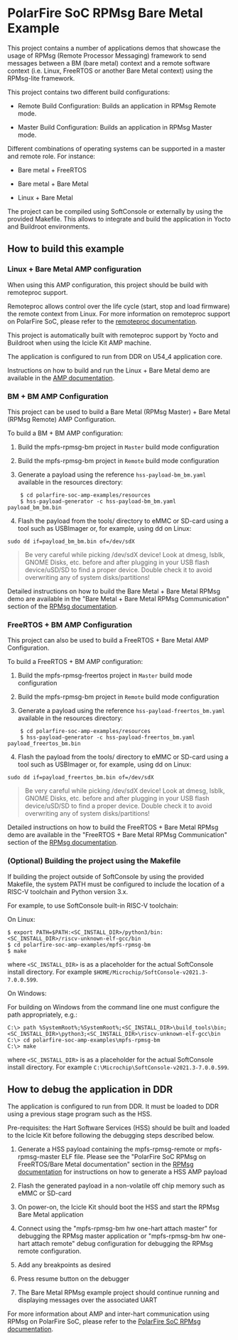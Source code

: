 # PolarFire SoC RPMsg Bare Metal Example

This project contains a number of applications demos that showcase the usage of RPMsg (Remote Processor Messaging) framework to send messages between a BM (bare metal) context and a remote software context (i.e. Linux, FreeRTOS or another Bare Metal context) using the RPMsg-lite framework.

This project contains two different build configurations:

- Remote Build Configuration: Builds an application in RPMsg Remote mode.

- Master Build Configuration: Builds an application in RPMsg Master mode.

Different combinations of operating systems can be supported in a master and remote role. For instance:

- Bare metal + FreeRTOS

- Bare metal + Bare Metal

- Linux + Bare Metal

The project can be compiled using SoftConsole or externally by using the provided Makefile.
This allows to integrate and build the application in Yocto and Buildroot environments.

## How to build this example

### Linux + Bare Metal AMP configuration

When using this AMP configuration, this project should be build with remoteproc support.

Remoteproc allows control over the life cycle (start, stop and load firmware) the remote context from Linux.
For more information on remoteproc support on PolarFire SoC, please refer to the [remoteproc documentation](https://mi-v-ecosystem.github.io/redirects/asymmetric-multiprocessing_remoteproc).

This project is automatically built with remoteproc support by Yocto and Buildroot when using the Icicle Kit AMP machine.

The application is configured to run from DDR on U54_4 application core.

Instructions on how to build and run the Linux + Bare Metal demo are available in the [AMP documentation](https://mi-v-ecosystem.github.io/redirects/asymmetric-multiprocessing_amp).

### BM + BM AMP Configuration

This project can be used to build a Bare Metal (RPMsg Master) + Bare Metal (RPMsg Remote) AMP Configuration.

To build a BM + BM AMP configuration:

1. Build the mpfs-rpmsg-bm project in `Master` build mode configuration

2. Build the mpfs-rpmsg-bm project in `Remote` build mode configuration

3. Generate a payload using the reference `hss-payload-bm_bm.yaml` available in the resources directory:

```
    $ cd polarfire-soc-amp-examples/resources
    $ hss-payload-generator -c hss-payload-bm_bm.yaml payload_bm_bm.bin
```

4. Flash the payload from the tools/ directory to eMMC or SD-card using a tool such as USBImager or, for example, using dd on Linux:

```
sudo dd if=payload_bm_bm.bin of=/dev/sdX
```
> Be very careful while picking /dev/sdX device! Look at dmesg, lsblk, GNOME Disks, etc. before and after plugging in your USB flash device/uSD/SD to find a proper device. Double check it to avoid overwriting any of system disks/partitions!


Detailed instructions on how to build the Bare Metal + Bare Metal RPMsg demo are available in the "Bare Metal + Bare Metal RPMsg Communication" section of the [RPMsg documentation](https://mi-v-ecosystem.github.io/redirects/asymmetric-multiprocessing_rpmsg).

### FreeRTOS + BM AMP Configuration

This project can also be used to build a FreeRTOS + Bare Metal AMP Configuration.

To build a FreeRTOS + BM AMP configuration:

1. Build the mpfs-rpmsg-freertos project in `Master` build mode configuration

2. Build the mpfs-rpmsg-bm project in `Remote` build mode configuration

3. Generate a payload using the reference `hss-payload-freertos_bm.yaml` available in the resources directory:

```
    $ cd polarfire-soc-amp-examples/resources
    $ hss-payload-generator -c hss-payload-freertos_bm.yaml payload_freertos_bm.bin
```

4. Flash the payload from the tools/ directory to eMMC or SD-card using a tool such as USBImager or, for example, using dd on Linux:

```
sudo dd if=payload_freertos_bm.bin of=/dev/sdX
```
> Be very careful while picking /dev/sdX device! Look at dmesg, lsblk, GNOME Disks, etc. before and after plugging in your USB flash device/uSD/SD to find a proper device. Double check it to avoid overwriting any of system disks/partitions!

Detailed instructions on how to build the FreeRTOS + Bare Metal RPMsg demo are available in the "FreeRTOS + Bare Metal RPMsg Communication" section of the [RPMsg documentation](https://mi-v-ecosystem.github.io/redirects/asymmetric-multiprocessing_rpmsg).

### (Optional) Building the project using the Makefile<a name="makefile-build"></a>

If building the project outside of SoftConsole by using the provided Makefile, the system PATH must be configured to include the location of a RISC-V toolchain and Python version 3.x.

For example, to use SoftConsole built-in RISC-V toolchain:

On Linux:
```
$ export PATH=$PATH:<SC_INSTALL_DIR>/python3/bin:<SC_INSTALL_DIR>/riscv-unknown-elf-gcc/bin
$ cd polarfire-soc-amp-examples/mpfs-rpmsg-bm
$ make
```

where `<SC_INSTALL_DIR>` is as a placeholder for the actual SoftConsole install directory. For example `$HOME/Microchip/SoftConsole-v2021.3-7.0.0.599`.

On Windows:

For building on Windows from the command line one must configure the path appropriately, e.g.:
```
C:\> path %SystemRoot%;%SystemRoot%;<SC_INSTALL_DIR>\build_tools\bin;<SC_INSTALL_DIR>\python3;<SC_INSTALL_DIR>\riscv-unknown-elf-gcc\bin
C:\> cd polarfire-soc-amp-examples\mpfs-rpmsg-bm
C:\> make
```

where `<SC_INSTALL_DIR>` is as a placeholder for the actual SoftConsole install directory. For example `C:\Microchip\SoftConsole-v2021.3-7.0.0.599`.
## How to debug the application in DDR

The application is configured to run from DDR. It must be loaded to DDR using a previous stage program such as the HSS.

Pre-requisites: the Hart Software Services (HSS) should be built and loaded to the Icicle Kit before following the debugging steps described below.

1. Generate a HSS payload containing the mpfs-rpmsg-remote or mpfs-rpmsg-master ELF file. Please see the "PolarFire SoC RPMsg on FreeRTOS/Bare Metal documentation" section in the [RPMsg documentation](https://mi-v-ecosystem.github.io/redirects/asymmetric-multiprocessing_rpmsg) for instructions on how to generate a HSS AMP payload

2. Flash the generated payload in a non-volatile off chip memory such as eMMC or SD-card

3. On power-on, the Icicle Kit should boot the HSS and start the RPMsg Bare Metal application

4. Connect using the "mpfs-rpmsg-bm hw one-hart attach master" for debugging the RPMsg master application or "mpfs-rpmsg-bm hw one-hart attach remote" debug configuration for debugging the RPMsg remote configuration.

5. Add any breakpoints as desired

6. Press resume button on the debugger

8. The Bare Metal RPMsg example project should continue running and displaying messages over the associated UART

For more information about AMP and inter-hart communication using RPMsg on PolarFire SoC, please refer to the [PolarFire SoC RPMsg documentation](https://mi-v-ecosystem.github.io/redirects/asymmetric-multiprocessing_rpmsg).

